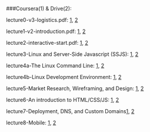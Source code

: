 ###Coursera(1) & Drive(2):

lecture0-v3-logistics.pdf: [1](https://spark-public.s3.amazonaws.com/startup/lecture_slides/lecture0-v3-logistics.pdf), [2](https://docs.google.com/file/d/0B3GawKz4dDR7SXJVMmtmQW1zMTA/edit?usp=sharing)

lecture1-v2-introduction.pdf: [1](https://spark-public.s3.amazonaws.com/startup/lecture_slides/lecture1-v2-introduction.pdf), [2](https://docs.google.com/file/d/0B3GawKz4dDR7Q09fRVh4R0tuYmc/edit?usp=sharing)

lecture2-interactive-start.pdf: [1](https://d396qusza40orc.cloudfront.net/startup/lecture_slides%2Flecture2-interactive-start.pdf), [2](https://docs.google.com/file/d/0B3GawKz4dDR7NHMxVjNKUVJQcnc/edit?usp=sharing)

lecture3-Linux and Server-Side Javascript (SSJS): [1](https://d396qusza40orc.cloudfront.net/startup/lecture_slides%2Flecture3-linux-ssjs-v2.pdf), [2](https://docs.google.com/file/d/0B3GawKz4dDR7UWp2Y011Qm82Tjg/edit?usp=sharing)

lecture4a-The Linux Command Line: [1](https://d396qusza40orc.cloudfront.net/startup/lecture_slides%2Flecture4a-linux-command-line.pdf), [2](https://docs.google.com/file/d/0B3GawKz4dDR7a0lKRkVJbnNvTmc/edit?usp=sharing)

lecture4b-Linux Development Environment: [1](https://d396qusza40orc.cloudfront.net/startup/lecture_slides%2Flecture4b-developer-environment.pdf), [2](https://docs.google.com/file/d/0B3GawKz4dDR7LUVsZmVEc3FMTGs/edit?usp=sharing)

lecture5-Market Research, Wireframing, and Design: [1](https://spark-public.s3.amazonaws.com/startup/lecture_slides/lecture5-market-wireframing-design.pdf), [2](https://docs.google.com/file/d/0B3GawKz4dDR7RmJmZUNkb1JJS3M/edit?usp=sharing)

lecture6-An introduction to HTML/CSS/JS: [1](https://spark-public.s3.amazonaws.com/startup/lecture_slides/lecture6-html-css-js.pdf), [2](https://docs.google.com/file/d/0B3GawKz4dDR7ZV9NTFdXVmVYZE0/edit?usp=sharing)

lecture7-Deployment, DNS, and Custom Domains[1](https://spark-public.s3.amazonaws.com/startup/lecture_slides/lecture7-deployment-dns-custom-domains.pdf), [2](https://docs.google.com/file/d/0B3GawKz4dDR7Tl9tNVpZNHltQ2c/edit?usp=sharing)

lecture8-Mobile: [1](https://d396qusza40orc.cloudfront.net/startup%2Flecture_slides%2Flecture8-mobile-v2.pdf), [2](https://docs.google.com/file/d/0B3GawKz4dDR7Y2hHYnhLbkQ5M2c/edit?usp=sharing)
